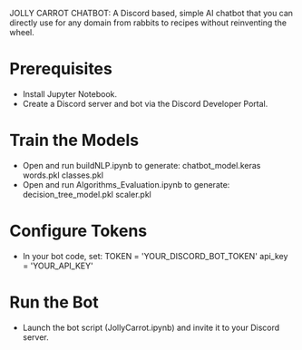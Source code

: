 JOLLY CARROT CHATBOT: A Discord based, simple AI chatbot that you can directly use for any domain from rabbits to recipes without reinventing the wheel.

# Prerequisites
  - Install Jupyter Notebook.  
  - Create a Discord server and bot via the Discord Developer Portal.

# Train the Models
  - Open and run buildNLP.ipynb to generate:
      chatbot_model.keras
      words.pkl
      classes.pkl
  - Open and run Algorithms_Evaluation.ipynb to generate:
      decision_tree_model.pkl
      scaler.pkl

# Configure Tokens
  - In your bot code, set:
      TOKEN = 'YOUR_DISCORD_BOT_TOKEN'
      api_key = 'YOUR_API_KEY'

# Run the Bot
  - Launch the bot script (JollyCarrot.ipynb) and invite it to your Discord server.




